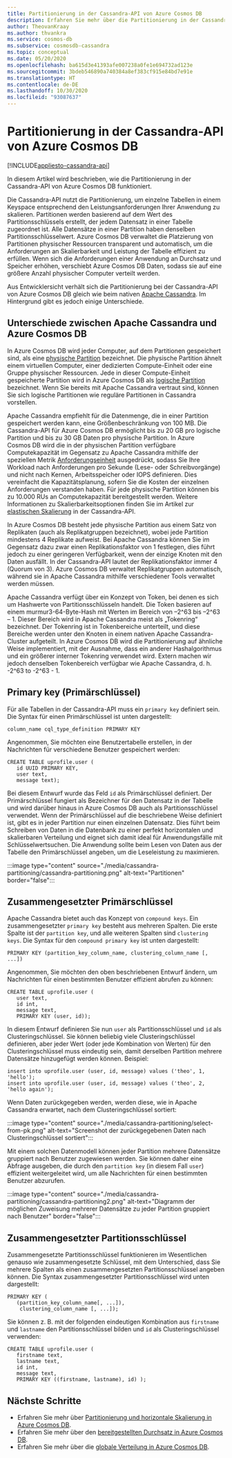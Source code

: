 ```yaml
---
title: Partitionierung in der Cassandra-API von Azure Cosmos DB
description: Erfahren Sie mehr über die Partitionierung in der Cassandra-API von Azure Cosmos DB.
author: TheovanKraay
ms.author: thvankra
ms.service: cosmos-db
ms.subservice: cosmosdb-cassandra
ms.topic: conceptual
ms.date: 05/20/2020
ms.openlocfilehash: ba615d3e41393afe007238a0fe1e694732ad123e
ms.sourcegitcommit: 3bdeb546890a740384a8ef383cf915e84bd7e91e
ms.translationtype: HT
ms.contentlocale: de-DE
ms.lasthandoff: 10/30/2020
ms.locfileid: "93087637"
---
```

# <a name="partitioning-in-azure-cosmos-db-cassandra-api"></a>Partitionierung in der Cassandra-API von Azure Cosmos DB
[!INCLUDE[appliesto-cassandra-api](includes/appliesto-cassandra-api.md)]

In diesem Artikel wird beschrieben, wie die Partitionierung in der Cassandra-API von Azure Cosmos DB funktioniert. 

Die Cassandra-API nutzt die Partitionierung, um einzelne Tabellen in einem Keyspace entsprechend den Leistungsanforderungen Ihrer Anwendung zu skalieren. Partitionen werden basierend auf dem Wert des Partitionsschlüssels erstellt, der jedem Datensatz in einer Tabelle zugeordnet ist. Alle Datensätze in einer Partition haben denselben Partitionsschlüsselwert. Azure Cosmos DB verwaltet die Platzierung von Partitionen physischer Ressourcen transparent und automatisch, um die Anforderungen an Skalierbarkeit und Leistung der Tabelle effizient zu erfüllen. Wenn sich die Anforderungen einer Anwendung an Durchsatz und Speicher erhöhen, verschiebt Azure Cosmos DB Daten, sodass sie auf eine größere Anzahl physischer Computer verteilt werden.

Aus Entwicklersicht verhält sich die Partitionierung bei der Cassandra-API von Azure Cosmos DB gleich wie beim nativen [Apache Cassandra](https://cassandra.apache.org/). Im Hintergrund gibt es jedoch einige Unterschiede. 


## <a name="differences-between-apache-cassandra-and-azure-cosmos-db"></a>Unterschiede zwischen Apache Cassandra und Azure Cosmos DB

In Azure Cosmos DB wird jeder Computer, auf dem Partitionen gespeichert sind, als eine [physische Partition](partitioning-overview.md#physical-partitions) bezeichnet. Die physische Partition ähnelt einem virtuellen Computer, einer dedizierten Compute-Einheit oder eine Gruppe physischer Ressourcen. Jede in dieser Compute-Einheit gespeicherte Partition wird in Azure Cosmos DB als [logische Partition](partitioning-overview.md#logical-partitions) bezeichnet. Wenn Sie bereits mit Apache Cassandra vertraut sind, können Sie sich logische Partitionen wie reguläre Partitionen in Cassandra vorstellen. 

Apache Cassandra empfiehlt für die Datenmenge, die in einer Partition gespeichert werden kann, eine Größenbeschränkung von 100 MB. Die Cassandra-API für Azure Cosmos DB ermöglicht bis zu 20 GB pro logische Partition und bis zu 30 GB Daten pro physische Partition. In Azure Cosmos DB wird die in der physischen Partition verfügbare Computekapazität im Gegensatz zu Apache Cassandra mithilfe der speziellen Metrik [Anforderungseinheit](request-units.md) ausgedrückt, sodass Sie Ihre Workload nach Anforderungen pro Sekunde (Lese- oder Schreibvorgänge) und nicht nach Kernen, Arbeitsspeicher oder IOPS definieren. Dies vereinfacht die Kapazitätsplanung, sofern Sie die Kosten der einzelnen Anforderungen verstanden haben. Für jede physische Partition können bis zu 10.000 RUs an Computekapazität bereitgestellt werden. Weitere Informationen zu Skalierbarkeitsoptionen finden Sie im Artikel zur [elastischen Skalierung](manage-scale-cassandra.md) in der Cassandra-API. 

In Azure Cosmos DB besteht jede physische Partition aus einem Satz von Replikaten (auch als Replikatgruppen bezeichnet), wobei jede Partition mindestens 4 Replikate aufweist. Bei Apache Cassandra können Sie im Gegensatz dazu zwar einen Replikationsfaktor von 1 festlegen, dies führt jedoch zu einer geringeren Verfügbarkeit, wenn der einzige Knoten mit den Daten ausfällt. In der Cassandra-API lautet der Replikationsfaktor immer 4 (Quorum von 3). Azure Cosmos DB verwaltet Replikatgruppen automatisch, während sie in Apache Cassandra mithilfe verschiedener Tools verwaltet werden müssen. 

Apache Cassandra verfügt über ein Konzept von Token, bei denen es sich um Hashwerte von Partitionsschlüsseln handelt. Die Token basieren auf einem murmur3-64-Byte-Hash mit Werten im Bereich von –2^63 bis –2^63 – 1. Dieser Bereich wird in Apache Cassandra meist als „Tokenring“ bezeichnet. Der Tokenring ist in Tokenbereiche unterteilt, und diese Bereiche werden unter den Knoten in einem nativen Apache Cassandra-Cluster aufgeteilt. In Azure Cosmos DB wird die Partitionierung auf ähnliche Weise implementiert, mit der Ausnahme, dass ein anderer Hashalgorithmus und ein größerer interner Tokenring verwendet wird. Extern machen wir jedoch denselben Tokenbereich verfügbar wie Apache Cassandra, d. h. -2^63 to -2^63 - 1.


## <a name="primary-key"></a>Primary key (Primärschlüssel)

Für alle Tabellen in der Cassandra-API muss ein `primary key` definiert sein. Die Syntax für einen Primärschlüssel ist unten dargestellt:

```shell
column_name cql_type_definition PRIMARY KEY
```

Angenommen, Sie möchten eine Benutzertabelle erstellen, in der Nachrichten für verschiedene Benutzer gespeichert werden:

```shell
CREATE TABLE uprofile.user ( 
   id UUID PRIMARY KEY, 
   user text,  
   message text);
```

Bei diesem Entwurf wurde das Feld `id` als Primärschlüssel definiert. Der Primärschlüssel fungiert als Bezeichner für den Datensatz in der Tabelle und wird darüber hinaus in Azure Cosmos DB auch als Partitionsschlüssel verwendet. Wenn der Primärschlüssel auf die beschriebene Weise definiert ist, gibt es in jeder Partition nur einen einzelnen Datensatz. Dies führt beim Schreiben von Daten in die Datenbank zu einer perfekt horizontalen und skalierbaren Verteilung und eignet sich damit ideal für Anwendungsfälle mit Schlüsselwertsuchen. Die Anwendung sollte beim Lesen von Daten aus der Tabelle den Primärschlüssel angeben, um die Leseleistung zu maximieren. 

:::image type="content" source="./media/cassandra-partitioning/cassandra-partitioning.png" alt-text="Partitionen" border="false":::


## <a name="compound-primary-key"></a>Zusammengesetzter Primärschlüssel

Apache Cassandra bietet auch das Konzept von `compound keys`. Ein zusammengesetzter `primary key` besteht aus mehreren Spalten. Die erste Spalte ist der `partition key`, und alle weiteren Spalten sind `clustering keys`. Die Syntax für den `compound primary key` ist unten dargestellt:

```shell
PRIMARY KEY (partition_key_column_name, clustering_column_name [, ...])
```

Angenommen, Sie möchten den oben beschriebenen Entwurf ändern, um Nachrichten für einen bestimmten Benutzer effizient abrufen zu können:

```shell
CREATE TABLE uprofile.user (
   user text,  
   id int, 
   message text, 
   PRIMARY KEY (user, id));
```

In diesem Entwurf definieren Sie nun `user` als Partitionsschlüssel und `id` als Clusteringschlüssel. Sie können beliebig viele Clusteringschlüssel definieren, aber jeder Wert (oder jede Kombination von Werten) für den Clusteringschlüssel muss eindeutig sein, damit derselben Partition mehrere Datensätze hinzugefügt werden können. Beispiel:

```shell
insert into uprofile.user (user, id, message) values ('theo', 1, 'hello');
insert into uprofile.user (user, id, message) values ('theo', 2, 'hello again');
```

Wenn Daten zurückgegeben werden, werden diese, wie in Apache Cassandra erwartet, nach dem Clusteringschlüssel sortiert:

:::image type="content" source="./media/cassandra-partitioning/select-from-pk.png" alt-text="Screenshot der zurückgegebenen Daten nach Clusteringschlüssel sortiert":::

Mit einem solchen Datenmodell können jeder Partition mehrere Datensätze gruppiert nach Benutzer zugewiesen werden. Sie können daher eine Abfrage ausgeben, die durch den `partition key` (in diesem Fall `user`) effizient weitergeleitet wird, um alle Nachrichten für einen bestimmten Benutzer abzurufen. 

:::image type="content" source="./media/cassandra-partitioning/cassandra-partitioning2.png" alt-text="Diagramm der möglichen Zuweisung mehrerer Datensätze zu jeder Partition gruppiert nach Benutzer" border="false":::


## <a name="composite-partition-key"></a>Zusammengesetzter Partitionsschlüssel

Zusammengesetzte Partitionsschlüssel funktionieren im Wesentlichen genauso wie zusammengesetzte Schlüssel, mit dem Unterschied, dass Sie mehrere Spalten als einen zusammengesetzten Partitionsschlüssel angeben können. Die Syntax zusammengesetzter Partitionsschlüssel wird unten dargestellt:

```shell
PRIMARY KEY (
   (partition_key_column_name[, ...]), 
    clustering_column_name [, ...]);
```
Sie können z. B. mit der folgenden eindeutigen Kombination aus `firstname` und `lastname` den Partitionsschlüssel bilden und `id` als Clusteringschlüssel verwenden:

```shell
CREATE TABLE uprofile.user ( 
   firstname text, 
   lastname text,
   id int,  
   message text, 
   PRIMARY KEY ((firstname, lastname), id) );
```

## <a name="next-steps"></a>Nächste Schritte

* Erfahren Sie mehr über [Partitionierung und horizontale Skalierung in Azure Cosmos DB](partitioning-overview.md).
* Erfahren Sie mehr über den [bereitgestellten Durchsatz in Azure Cosmos DB](request-units.md).
* Erfahren Sie mehr über die [globale Verteilung in Azure Cosmos DB](distribute-data-globally.md).
